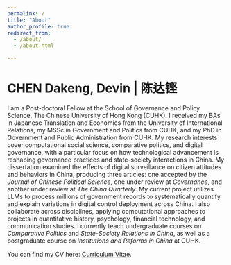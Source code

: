 ```yaml
---
permalink: /
title: "About"
author_profile: true
redirect_from: 
  - /about/
  - /about.html

---
```



# CHEN Dakeng, Devin | 陈达铿

I am a Post-doctoral Fellow at the School of Governance and Policy Science, The Chinese University of Hong Kong (CUHK). I received my BAs in Japanese Translation and Economics from the University of International Relations, my MSSc in Government and Politics from CUHK, and my PhD in Government and Public Administration from CUHK.
My research interests cover computational social science, comparative politics, and digital governance, with a particular focus on how technological advancement is reshaping governance practices and state-society interactions in China. My dissertation examined the effects of digital surveillance on citizen attitudes and behaviors in China, producing three articles: one accepted by the *Journal of Chinese Political Science*, one under review at *Governance*, and another under review at *The China Quarterly*. My current project utilizes LLMs to process millions of government records to systematically quantify and explain variations in digital control deployment across China. I also collaborate across disciplines, applying computational approaches to projects in quantitative history, psychology, financial technology, and communication studies.
I currently teach undergraduate courses on *Comparative Politics* and *State-Society Relations in China*, as well as a postgraduate course on *Institutions and Reforms in China* at CUHK.

You can find my CV here: [Curriculum Vitae](../assets/cv.pdf).

